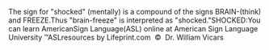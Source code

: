 The sign for "shocked" (mentally) is a compound of the 
			signs BRAIN-(think) and FREEZE.Thus "brain-freeze" is interpreted as "shocked."SHOCKED:You can learn 
		AmericanSign 
		Language(ASL) online at American Sign Language University ™ASLresources by Lifeprint.com  ©  Dr. William Vicars